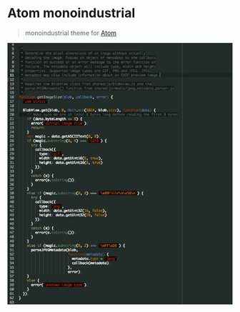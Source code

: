 # Atom monoindustrial

> monoindustrial theme for [Atom](https://atom.io)

![Atom monoindustrial screenshot](https://raw.githubusercontent.com/pascalduez/atom-monoindustrial/master/screenshot.png)
